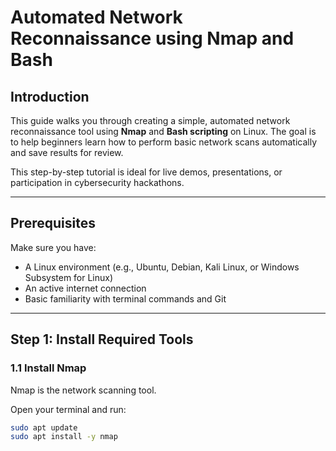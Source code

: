 # Automated Network Reconnaissance using Nmap and Bash

## Introduction

This guide walks you through creating a simple, automated network reconnaissance tool using **Nmap** and **Bash scripting** on Linux. The goal is to help beginners learn how to perform basic network scans automatically and save results for review.

This step-by-step tutorial is ideal for live demos, presentations, or participation in cybersecurity hackathons.

---

## Prerequisites

Make sure you have:

- A Linux environment (e.g., Ubuntu, Debian, Kali Linux, or Windows Subsystem for Linux)
- An active internet connection
- Basic familiarity with terminal commands and Git

---

## Step 1: Install Required Tools

### 1.1 Install Nmap

Nmap is the network scanning tool.

Open your terminal and run:

```bash
sudo apt update
sudo apt install -y nmap

